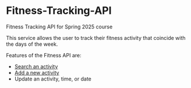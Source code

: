 # Fitness-Tracking-API

Fitness Tracking API for Spring 2025 course

This service allows the user to track their fitness activity that coincide with the days of the week.

Features of the Fitness API are:

- [Search an activity](...docs/api/get-activites.md)
- [Add a new activity](...docs/api/add-a-new-activity.md)
- Update an activity, time, or date
